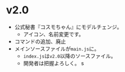 # v2.0

- 公式秘書『コスモちゃん』にモデルチェンジ。
    - アイコン、名前変更です。
- コマンドの追加、廃止
- メインソースファイルが`main.js`に。
    - `index.js`は`v2.0`以降のソースファイル。
    - 開発者は把握よろしく。
s